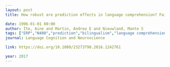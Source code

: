 ```yaml
---
layout: post
title: How robust are prediction effects in language comprehension? Failure to replicate article-elicited N400 effects

date: 1996-01-01 00:00
author: Ito, Aine and Martin, Andrea E and Nieuwland, Mante S
tags: ["ERP","N400","prediction","bilingualism","language comprehension"]
journal: Language Cognition and Neuroscience

link: https://doi.org/10.1080/23273798.2016.1242761

year: 2017
---
```



